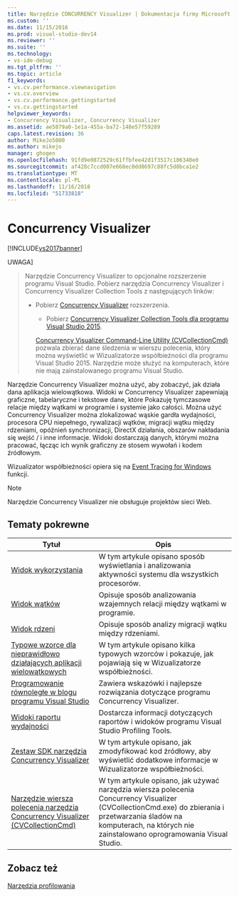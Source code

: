 ```yaml
---
title: Narzędzie CONCURRENCY Visualizer | Dokumentacja firmy Microsoft
ms.custom: ''
ms.date: 11/15/2016
ms.prod: visual-studio-dev14
ms.reviewer: ''
ms.suite: ''
ms.technology:
- vs-ide-debug
ms.tgt_pltfrm: ''
ms.topic: article
f1_keywords:
- vs.cv.performance.viewnavigation
- vs.cv.overview
- vs.cv.performance.gettingstarted
- vs.cv.gettingstarted
helpviewer_keywords:
- Concurrency Visualizer, Concurrency Visualizer
ms.assetid: ae5879a0-1e1a-455a-ba72-148e57f59289
caps.latest.revision: 36
author: MikeJo5000
ms.author: mikejo
manager: ghogen
ms.openlocfilehash: 91fd9e0872529c61ffbfee42d1f3517c106340e0
ms.sourcegitcommit: af428c7ccd007e668ec0dd8697c88fc5d8bca1e2
ms.translationtype: MT
ms.contentlocale: pl-PL
ms.lasthandoff: 11/16/2018
ms.locfileid: "51733818"
---
```

# <a name="concurrency-visualizer"></a>Concurrency Visualizer
[!INCLUDE[vs2017banner](../includes/vs2017banner.md)]

UWAGA]
>  Narzędzie Concurrency Visualizer to opcjonalne rozszerzenie programu Visual Studio. Pobierz narzędzia Concurrency Visualizer i Concurrency Visualizer Collection Tools z następujących linków:  
> 
> - Pobierz [Concurrency Visualizer](https://visualstudiogallery.msdn.microsoft.com/a6c24ce9-beec-4545-9261-293061436ee9) rozszerzenia.  
>   -   Pobierz [Concurrency Visualizer Collection Tools dla programu Visual Studio 2015](http://www.microsoft.com/download/details.aspx?id=49103).  
> 
>   [Concurrency Visualizer Command-Line Utility (CVCollectionCmd)](../profiling/concurrency-visualizer-command-line-utility-cvcollectioncmd.md) pozwala zbierać dane śledzenia w wierszu polecenia, który można wyświetlić w Wizualizatorze współbieżności dla programu Visual Studio 2015. Narzędzie może służyć na komputerach, które nie mają zainstalowanego programu Visual Studio.  
  
 Narzędzie Concurrency Visualizer można użyć, aby zobaczyć, jak działa dana aplikacja wielowątkowa. Widoki w Concurrency Visualizer zapewniają graficzne, tabelaryczne i tekstowe dane, które Pokazuję tymczasowe relacje między wątkami w programie i systemie jako całości. Można użyć Concurrency Visualizer można zlokalizować wąskie gardła wydajności, procesora CPU niepełnego, rywalizacji wątków, migracji wątku między rdzeniami, opóźnień synchronizacji, DirectX działania, obszarów nakładania się wejść / i inne informacje. Widoki dostarczają danych, którymi można pracować, łącząc ich wynik graficzny ze stosem wywołań i kodem źródłowym.  
  
 Wizualizator współbieżności opiera się na [Event Tracing for Windows](http://go.microsoft.com/fwlink/?LinkId=234579) funkcji.  
  
> [!NOTE]
>  Narzędzie Concurrency Visualizer nie obsługuje projektów sieci Web.  
  
## <a name="related-topics"></a>Tematy pokrewne  
  
|Tytuł|Opis|  
|-----------|-----------------|  
|[Widok wykorzystania](../profiling/utilization-view.md)|W tym artykule opisano sposób wyświetlania i analizowania aktywności systemu dla wszystkich procesorów.|  
|[Widok wątków](../profiling/threads-view-parallel-performance.md)|Opisuje sposób analizowania wzajemnych relacji między wątkami w programie.|  
|[Widok rdzeni](../profiling/cores-view.md)|Opisuje sposób analizy migracji wątku między rdzeniami.|  
|[Typowe wzorce dla nieprawidłowo działających aplikacji wielowątkowych](../profiling/common-patterns-for-poorly-behaved-multithreaded-applications.md)|W tym artykule opisano kilka typowych wzorców i pokazuje, jak pojawiają się w Wizualizatorze współbieżności.|  
|[Programowanie równoległe w blogu programu Visual Studio](http://go.microsoft.com/fwlink/?LinkId=235385)|Zawiera wskazówki i najlepsze rozwiązania dotyczące programu Concurrency Visualizer.|  
|[Widoki raportu wydajności](../profiling/performance-report-views.md)|Dostarcza informacji dotyczących raportów i widoków programu Visual Studio Profiling Tools.|  
|[Zestaw SDK narzędzia Concurrency Visualizer](../profiling/concurrency-visualizer-sdk.md)|W tym artykule opisano, jak zmodyfikować kod źródłowy, aby wyświetlić dodatkowe informacje w Wizualizatorze współbieżności.|  
|[Narzędzie wiersza polecenia narzędzia Concurrency Visualizer (CVCollectionCmd)](../profiling/concurrency-visualizer-command-line-utility-cvcollectioncmd.md)|W tym artykule opisano, jak używać narzędzia wiersza polecenia Concurrency Visualizer (CVCollectionCmd.exe) do zbierania i przetwarzania śladów na komputerach, na których nie zainstalowano oprogramowania Visual Studio.|  
  
## <a name="see-also"></a>Zobacz też  
 [Narzędzia profilowania](../profiling/profiling-tools.md)



